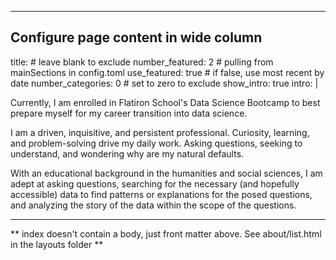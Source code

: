 
---
## Configure page content in wide column
title: # leave blank to exclude
number_featured: 2 # pulling from mainSections in config.toml
use_featured: true # if false, use most recent by date
number_categories: 0 # set to zero to exclude
show_intro: true
intro: |

  Currently, I am enrolled in Flatiron School's Data Science Bootcamp to best prepare myself for my career transition into data science.

  I am a driven, inquisitive, and persistent professional. Curiosity, learning, and problem-solving drive my daily work. Asking questions, seeking to understand, and wondering why are my natural defaults.

  With an educational background in the humanities and social sciences, I am adept at asking questions, searching for the necessary (and hopefully accessible) data to find patterns or explanations for the posed questions, and analyzing the story of the data within the scope of the questions. 

---

** index doesn't contain a body, just front matter above.
See about/list.html in the layouts folder **